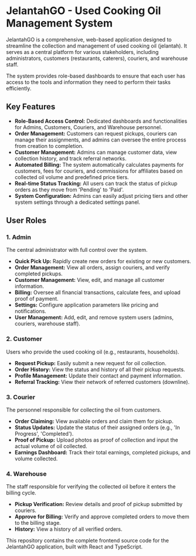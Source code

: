 # JelantahGO - Used Cooking Oil Management System

JelantahGO is a comprehensive, web-based application designed to streamline the collection and management of used cooking oil (jelantah). It serves as a central platform for various stakeholders, including administrators, customers (restaurants, caterers), couriers, and warehouse staff.

The system provides role-based dashboards to ensure that each user has access to the tools and information they need to perform their tasks efficiently.

## Key Features

- **Role-Based Access Control:** Dedicated dashboards and functionalities for Admins, Customers, Couriers, and Warehouse personnel.
- **Order Management:** Customers can request pickups, couriers can manage their assignments, and admins can oversee the entire process from creation to completion.
- **Customer Management:** Admins can manage customer data, view collection history, and track referral networks.
- **Automated Billing:** The system automatically calculates payments for customers, fees for couriers, and commissions for affiliates based on collected oil volume and predefined price tiers.
- **Real-time Status Tracking:** All users can track the status of pickup orders as they move from 'Pending' to 'Paid'.
- **System Configuration:** Admins can easily adjust pricing tiers and other system settings through a dedicated settings panel.

## User Roles

### 1. Admin
The central administrator with full control over the system.
- **Quick Pick Up:** Rapidly create new orders for existing or new customers.
- **Order Management:** View all orders, assign couriers, and verify completed pickups.
- **Customer Management:** View, edit, and manage all customer information.
- **Billing:** Oversee all financial transactions, calculate fees, and upload proof of payment.
- **Settings:** Configure application parameters like pricing and notifications.
- **User Management:** Add, edit, and remove system users (admins, couriers, warehouse staff).

### 2. Customer
Users who provide the used cooking oil (e.g., restaurants, households).
- **Request Pickup:** Easily submit a new request for oil collection.
- **Order History:** View the status and history of all their pickup requests.
- **Profile Management:** Update their contact and payment information.
- **Referral Tracking:** View their network of referred customers (downline).

### 3. Courier
The personnel responsible for collecting the oil from customers.
- **Order Claiming:** View available orders and claim them for pickup.
- **Status Updates:** Update the status of their assigned orders (e.g., 'In Progress', 'Completed').
- **Proof of Pickup:** Upload photos as proof of collection and input the actual volume of oil collected.
- **Earnings Dashboard:** Track their total earnings, completed pickups, and volume collected.

### 4. Warehouse

The staff responsible for verifying the collected oil before it enters the billing cycle.
- **Pickup Verification:** Review details and proof of pickup submitted by couriers.
- **Approve for Billing:** Verify and approve completed orders to move them to the billing stage.
- **History:** View a history of all verified orders.

This repository contains the complete frontend source code for the JelantahGO application, built with React and TypeScript.